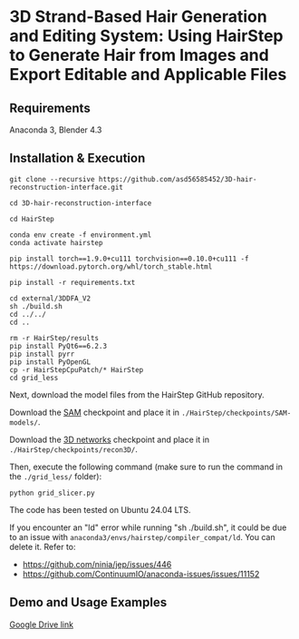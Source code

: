 # 3D Strand-Based Hair Generation and Editing System: Using HairStep to Generate Hair from Images and Export Editable and Applicable Files

## Requirements
Anaconda 3, Blender 4.3

## Installation & Execution
```
git clone --recursive https://github.com/asd56585452/3D-hair-reconstruction-interface.git

cd 3D-hair-reconstruction-interface

cd HairStep

conda env create -f environment.yml
conda activate hairstep

pip install torch==1.9.0+cu111 torchvision==0.10.0+cu111 -f https://download.pytorch.org/whl/torch_stable.html

pip install -r requirements.txt

cd external/3DDFA_V2
sh ./build.sh
cd ../../
cd ..

rm -r HairStep/results
pip install PyQt6==6.2.3
pip install pyrr
pip install PyOpenGL
cp -r HairStepCpuPatch/* HairStep
cd grid_less
```

Next, download the model files from the HairStep GitHub repository.

Download the [SAM](https://dl.fbaipublicfiles.com/segment_anything/sam_vit_h_4b8939.pth) checkpoint and place it in `./HairStep/checkpoints/SAM-models/`.

Download the [3D networks](https://drive.google.com/file/d/1-akuukaYYtJDta24AAqVdgUOGte4EmQf/view?usp=drive_link) checkpoint and place it in `./HairStep/checkpoints/recon3D/`.

Then, execute the following command (make sure to run the command in the `./grid_less/` folder):
```
python grid_slicer.py
```

The code has been tested on Ubuntu 24.04 LTS.

If you encounter an "ld" error while running "sh ./build.sh", it could be due to an issue with `anaconda3/envs/hairstep/compiler_compat/ld`. You can delete it. Refer to:
- https://github.com/ninia/jep/issues/446
- https://github.com/ContinuumIO/anaconda-issues/issues/11152

## Demo and Usage Examples

[Google Drive link](https://drive.google.com/drive/folders/1_6hng2yhaZRj3WhFUzHleKHKf7HK7atU?usp=sharing)
